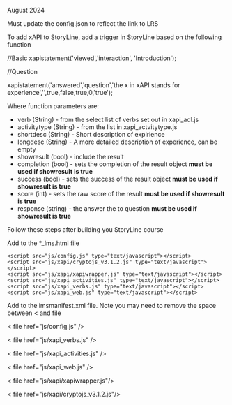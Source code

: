 August 2024



Must update the config.json to reflect the link to LRS 

To add xAPI to StoryLine, add a trigger in StoryLine based on the following function

//Basic
xapistatement('viewed','interaction', 'Introduction');

//Question

xapistatement('answered','question','the x in xAPI stands for experience','',true,false,true,0,'true');


Where function parameters are:
- verb (String) - from the select list of verbs set out in xapi_adl.js
- activitytype (String) - from the list in xapi_actvitytype.js
- shortdesc (String) - Short description of expirience
- longdesc (String) - A more detailed description of experience, can be empty
- showresult (bool) - include the result 
- completion (bool) - sets the completion of the result object **must be used if showresult is true**
- success (bool) - sets the success of the result object **must be used if showresult is true**
- score (int) - sets the raw score of the result **must be used if showresult is true**
- response (string) - the answer the to question **must be used if showresult is true**



Follow these steps after building you StoryLine course

Add to the *_lms.html file

<!-- Start custom xAPI code-->	
	<script src="js/config.js" type="text/javascript"></script>
	<script src="js/xapi/cryptojs_v3.1.2.js" type="text/javascript"></script>
	<script src="js/xapi/xapiwrapper.js" type="text/javascript"></script>
	<script src="js/xapi_activities.js" type="text/javascript"></script>
	<script src="js/xapi_verbs.js" type="text/javascript"></script>
	<script src="js/xapi_web.js" type="text/javascript"></script>
<!-- End Custm xAPI code-->	

Add to the imsmanifest.xml file. Note you may need to remove the space between < and file 
<!-- Start custom xAPI files -->
 < file href="js/config.js" />
 
 < file href="js/xapi_verbs.js" />
 
 < file href="js/xapi_activities.js" />
 
 < file href="js/xapi_web.js" />
 
 < file href="js/xapi/xapiwrapper.js"/>
 
 < file href="js/xapi/cryptojs_v3.1.2.js"/>
 
<!-- End custom xAPI files -->	
